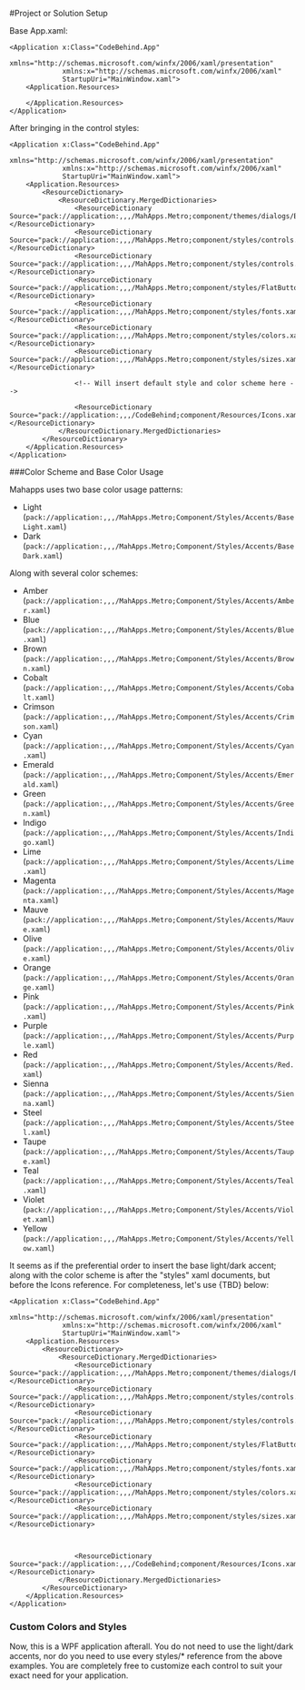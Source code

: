#Project or Solution Setup

Base App.xaml:
```
<Application x:Class="CodeBehind.App"
             xmlns="http://schemas.microsoft.com/winfx/2006/xaml/presentation"
             xmlns:x="http://schemas.microsoft.com/winfx/2006/xaml"
             StartupUri="MainWindow.xaml">
    <Application.Resources>

    </Application.Resources>
</Application>
```

After bringing in the control styles:
```
<Application x:Class="CodeBehind.App"
             xmlns="http://schemas.microsoft.com/winfx/2006/xaml/presentation"
             xmlns:x="http://schemas.microsoft.com/winfx/2006/xaml"
             StartupUri="MainWindow.xaml">
    <Application.Resources>
        <ResourceDictionary>
            <ResourceDictionary.MergedDictionaries>
                <ResourceDictionary Source="pack://application:,,,/MahApps.Metro;component/themes/dialogs/BaseMetroDialog.xaml"></ResourceDictionary>
                <ResourceDictionary Source="pack://application:,,,/MahApps.Metro;component/styles/controls.xaml"></ResourceDictionary>
                <ResourceDictionary Source="pack://application:,,,/MahApps.Metro;component/styles/controls.buttons.xaml"></ResourceDictionary>
                <ResourceDictionary Source="pack://application:,,,/MahApps.Metro;component/styles/FlatButton.xaml"></ResourceDictionary>
                <ResourceDictionary Source="pack://application:,,,/MahApps.Metro;component/styles/fonts.xaml"></ResourceDictionary>
                <ResourceDictionary Source="pack://application:,,,/MahApps.Metro;component/styles/colors.xaml"></ResourceDictionary>
                <ResourceDictionary Source="pack://application:,,,/MahApps.Metro;component/styles/sizes.xaml"></ResourceDictionary>

                <!-- Will insert default style and color scheme here -->

                <ResourceDictionary Source="pack://application:,,,/CodeBehind;component/Resources/Icons.xaml"></ResourceDictionary>
            </ResourceDictionary.MergedDictionaries>
        </ResourceDictionary>
    </Application.Resources>
</Application>
```

###Color Scheme and Base Color Usage

Mahapps uses two base color usage patterns:

 * Light (`pack://application:,,,/MahApps.Metro;Component/Styles/Accents/BaseLight.xaml`)
 * Dark (`pack://application:,,,/MahApps.Metro;Component/Styles/Accents/BaseDark.xaml`)

Along with several color schemes:
 * Amber (`pack://application:,,,/MahApps.Metro;Component/Styles/Accents/Amber.xaml`)
 * Blue (`pack://application:,,,/MahApps.Metro;Component/Styles/Accents/Blue.xaml`)
 * Brown (`pack://application:,,,/MahApps.Metro;Component/Styles/Accents/Brown.xaml`)
 * Cobalt (`pack://application:,,,/MahApps.Metro;Component/Styles/Accents/Cobalt.xaml`)
 * Crimson (`pack://application:,,,/MahApps.Metro;Component/Styles/Accents/Crimson.xaml`)
 * Cyan (`pack://application:,,,/MahApps.Metro;Component/Styles/Accents/Cyan.xaml`)
 * Emerald (`pack://application:,,,/MahApps.Metro;Component/Styles/Accents/Emerald.xaml`)
 * Green (`pack://application:,,,/MahApps.Metro;Component/Styles/Accents/Green.xaml`)
 * Indigo (`pack://application:,,,/MahApps.Metro;Component/Styles/Accents/Indigo.xaml`)
 * Lime (`pack://application:,,,/MahApps.Metro;Component/Styles/Accents/Lime.xaml`)
 * Magenta (`pack://application:,,,/MahApps.Metro;Component/Styles/Accents/Magenta.xaml`)
 * Mauve (`pack://application:,,,/MahApps.Metro;Component/Styles/Accents/Mauve.xaml`)
 * Olive (`pack://application:,,,/MahApps.Metro;Component/Styles/Accents/Olive.xaml`)
 * Orange (`pack://application:,,,/MahApps.Metro;Component/Styles/Accents/Orange.xaml`)
 * Pink (`pack://application:,,,/MahApps.Metro;Component/Styles/Accents/Pink.xaml`)
 * Purple (`pack://application:,,,/MahApps.Metro;Component/Styles/Accents/Purple.xaml`)
 * Red (`pack://application:,,,/MahApps.Metro;Component/Styles/Accents/Red.xaml`)
 * Sienna (`pack://application:,,,/MahApps.Metro;Component/Styles/Accents/Sienna.xaml`)
 * Steel (`pack://application:,,,/MahApps.Metro;Component/Styles/Accents/Steel.xaml`)
 * Taupe (`pack://application:,,,/MahApps.Metro;Component/Styles/Accents/Taupe.xaml`)
 * Teal (`pack://application:,,,/MahApps.Metro;Component/Styles/Accents/Teal.xaml`)
 * Violet (`pack://application:,,,/MahApps.Metro;Component/Styles/Accents/Violet.xaml`)
 * Yellow (`pack://application:,,,/MahApps.Metro;Component/Styles/Accents/Yellow.xaml`)

It seems as if the preferential order to insert the base light/dark accent; along with the color scheme is after the "styles" xaml documents, but before the Icons reference.  For completeness, let's use {TBD} below:

```
<Application x:Class="CodeBehind.App"
             xmlns="http://schemas.microsoft.com/winfx/2006/xaml/presentation"
             xmlns:x="http://schemas.microsoft.com/winfx/2006/xaml"
             StartupUri="MainWindow.xaml">
    <Application.Resources>
        <ResourceDictionary>
            <ResourceDictionary.MergedDictionaries>
                <ResourceDictionary Source="pack://application:,,,/MahApps.Metro;component/themes/dialogs/BaseMetroDialog.xaml"></ResourceDictionary>
                <ResourceDictionary Source="pack://application:,,,/MahApps.Metro;component/styles/controls.xaml"></ResourceDictionary>
                <ResourceDictionary Source="pack://application:,,,/MahApps.Metro;component/styles/controls.buttons.xaml"></ResourceDictionary>
                <ResourceDictionary Source="pack://application:,,,/MahApps.Metro;component/styles/FlatButton.xaml"></ResourceDictionary>
                <ResourceDictionary Source="pack://application:,,,/MahApps.Metro;component/styles/fonts.xaml"></ResourceDictionary>
                <ResourceDictionary Source="pack://application:,,,/MahApps.Metro;component/styles/colors.xaml"></ResourceDictionary>
                <ResourceDictionary Source="pack://application:,,,/MahApps.Metro;component/styles/sizes.xaml"></ResourceDictionary>



                <ResourceDictionary Source="pack://application:,,,/CodeBehind;component/Resources/Icons.xaml"></ResourceDictionary>
            </ResourceDictionary.MergedDictionaries>
        </ResourceDictionary>
    </Application.Resources>
</Application>
```

### Custom Colors and Styles
Now, this is a WPF application afterall. You do not need to use the light/dark accents, nor do you need to use every styles/* reference from the above examples.  You are completely free to customize each control to suit your exact need for your application.
